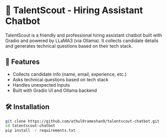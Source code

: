 # 🧠 TalentScout - Hiring Assistant Chatbot

TalentScout is a friendly and professional hiring assistant chatbot built with Gradio and powered by LLaMA3 (via Ollama). It collects candidate details and generates technical questions based on their tech stack.

## 🚀 Features
- Collects candidate info (name, email, experience, etc.)
- Asks technical questions based on tech stack
- Handles unexpected inputs
- Built with Gradio UI and Ollama backend

## 🛠 Installation

```bash
git clone https://github.com/athul0rameshan9/talentscout-chatbot.git
cd talentscout-chatbot
pip install -r requirements.txt
